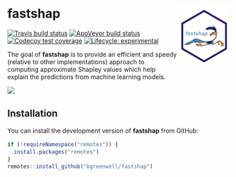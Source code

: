 
<!-- README.md is generated from README.Rmd. Please edit that file -->

# fastshap <img src='man/figures/logo.png' align="right" height="139" />

<!-- badges: start -->

[![Travis build
status](https://travis-ci.org/bgreenwell/fastshap.svg?branch=master)](https://travis-ci.org/bgreenwell/fastshap)
[![AppVeyor build
status](https://ci.appveyor.com/api/projects/status/github/bgreenwell/fastshap?branch=master&svg=true)](https://ci.appveyor.com/project/bgreenwell/fastshap)
[![Codecov test
coverage](https://codecov.io/gh/bgreenwell/fastshap/branch/master/graph/badge.svg)](https://codecov.io/gh/bgreenwell/fastshap?branch=master)
[![Lifecycle:
experimental](https://img.shields.io/badge/lifecycle-experimental-orange.svg)](https://www.tidyverse.org/lifecycle/#experimental)
<!-- badges: end -->

The goal of **fastshap** is to provide an efficient and speedy (relative
to other implementations) approach to computing approximate Shapley
values which help explain the predictions from machine learning models.

![](https://media.giphy.com/media/26AHLNr8en8J3ovOo/giphy.gif)

## Installation

You can install the development version of **fastshap** from GitHub:

``` r
if (!requireNamespace("remotes")) {
  install.packages("remotes")
}
remotes::install_github("bgreenwell/fastshap")
```
